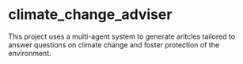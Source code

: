 # climate_change_adviser

This project uses a multi-agent system to generate aritcles tailored to answer questions on climate change and foster protection of the environment.
